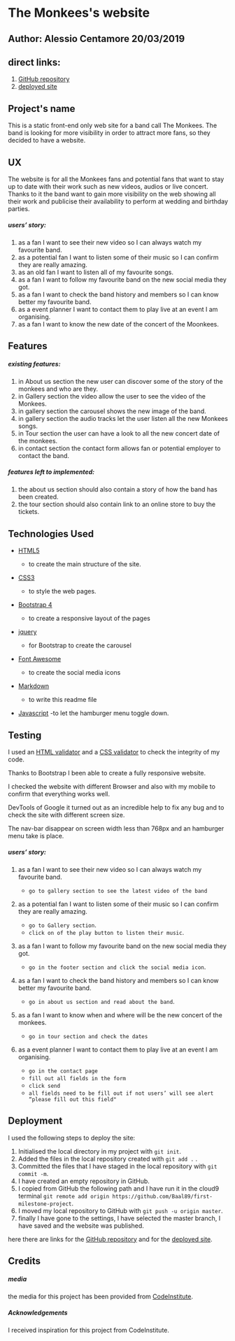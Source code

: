 # The Monkees's website

## Author: Alessio Centamore 20/03/2019

## direct links:

1. [GitHub repository](https://github.com/Baal89/first-milestone-project)
2. [deployed site](https://baal89.github.io/first-milestone-project/)

## Project's name

This is a static front-end only web site for a band call The Monkees. The band 
is looking for more visibility in order to attract more fans, so they decided to have 
a website.



## UX

The website is for all the Monkees fans and potential fans that want to stay up to date
with their work such as new videos, audios or live concert.
Thanks to it the band want to gain more visibility on the web 
showing all their work and publicise their availability 
to perform at wedding and birthday parties.

##### users’ story:

1) as a fan I want to see their new video so I can always watch my favourite band.
2) as a potential fan I want to listen some of their music so I can confirm they are really amazing.
3) as an old fan I want to listen all of my favourite songs.
4) as a fan I want to follow my favourite band on the new social media they got.
5) as a fan I want to check the band history and members so I can know better my favourite band.
6) as a event planner I want to contact them to play live at an event I am organising.
7) as a fan I want to know the new date of the concert of the Moonkees.


## Features

##### existing features:

1) in About us section the new user can discover some of the story of the monkees and who are they.
2) in Gallery section the video allow the user to see the video of the Monkees.
3) in gallery section the carousel shows the new image of the band.
4) in gallery section the audio tracks let the user listen all the new Monkees songs.
5) in Tour section the user can have a look to all the new concert date of the monkees.
6) in contact section the contact form allows fan or potential employer to contact the band.

##### features left to implemented:

1) the about us section should also contain a story of how the band has been created.
2) the tour section should also contain link to an online store to buy the tickets.


## Technologies Used

- [HTML5](https://www.w3.org/TR/html52/) 
  - to create the main structure of the site.
  
- [CSS3](https://www.w3.org/TR/?tag=css)
  - to style the web pages.

- [Bootstrap 4](https://getbootstrap.com/docs/4.0/getting-started/introduction/)
  - to create a responsive layout of the pages
 
- [jquery](https://getbootstrap.com/docs/4.0/getting-started/introduction/)
  - for Bootstrap to create the carousel

- [Font Awesome](https://stackpath.bootstrapcdn.com/font-awesome/4.7.0/css/font-awesome.min.css)
  - to create the social media icons
- [Markdown](https://daringfireball.net/projects/markdown/)
  - to write this readme file
- [Javascript](https://www.javascript.com/)
  -to let the hamburger menu toggle down.

## Testing

I used an [HTML validator](https://validator.w3.org/) and a [CSS validator](https://jigsaw.w3.org/css-validator/)
to check the integrity of my code.

Thanks to Bootstrap I been able to create a fully responsive website.

I checked the website with different Browser and also with my mobile to confirm that
everything works well.

DevTools of Google it turned out as an incredible help to fix any bug and to check 
the site with different screen size.

The nav-bar disappear on screen width less than 768px and an hamburger menu take is place.

##### users’ story:

1) as a fan I want to see their new video so I can always watch my favourite band.
   - `go to gallery section to see the latest video of the band`
   
2) as a potential fan I want to listen some of their music so I can confirm they are really amazing.
   - `go to Gallery section`.
   - `click on of the play button to listen their music`.
   
3) as a fan I want to follow my favourite band on the new social media they got.
   - `go in the footer section and click the social media icon`.
   
4) as a fan I want to check the band history and members so I can know better my favourite band.
   - `go in about us section and read about the band`.

5) as a fan I want to know when and where will be the new concert of the monkees.
   - `go in tour section and check the dates`
   
6) as a event planner I want to contact them to play live at an event I am organising.
   - `go in the contact page`
   - `fill out all fields in the form`
   - `click send`
   - `all fields need to be fill out if not users’ will see alert “please fill out this field"`
   



## Deployment   

I used the following steps to deploy the site:
   1. Initialised the local directory in my project with `git init`.
   2. Added the files in the local repository created with `git add .` .
   3. Committed the files that I have staged in the local repository with `git commit -m`.
   4. I have created an empty repository in GitHub.
   5. I copied from GitHub the following path and I have run it in the cloud9 terminal `git remote add origin https://github.com/Baal89/first-milestone-project`.
   6. I moved my local repository to GitHub with `git push -u origin master`.
   7. finally I have gone to the settings, I have selected the master branch, I have saved and the website was published.
   
here there are  links for the [GitHub repository](https://github.com/Baal89/first-milestone-project)
and for the [deployed site](https://baal89.github.io/first-milestone-project/).


## Credits



##### media

the media for this project has been provided from [CodeInstitute](https://github.com/Code-Institute-Org/project-assets).

##### Acknowledgements

I received inspiration for this project from CodeInstitute.
